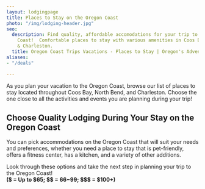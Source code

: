 ```yaml
---
layout: lodgingpage
title: Places to Stay on the Oregon Coast
photo: "/img/lodging-header.jpg"
seo:
  description: Find quality, affordable accomodations for your trip to the Oregon
    Coast!  Comfortable places to stay with various amenities in Coos Bay, North Bend,
    & Charleston.
  title: Oregon Coast Trips Vacations - Places to Stay | Oregon's Adventure Coast
aliases:
- "/deals"

---
```

As you plan your vacation to the Oregon Coast, browse our list of places to stay located throughout Coos Bay, North Bend, and Charleston. Choose the one close to all the activities and events you are planning during your trip!

## Choose Quality Lodging During Your Stay on the Oregon Coast

You can pick accommodations on the Oregon Coast that will suit your needs and preferences, whether you need a place to stay that is pet-friendly, offers a fitness center, has a kitchen, and a variety of other additions.

Look through these options and take the next step in planning your trip to the Oregon Coast!  
**($ = Up to $65; $$ = $66-$99; $$$ = $100+)**